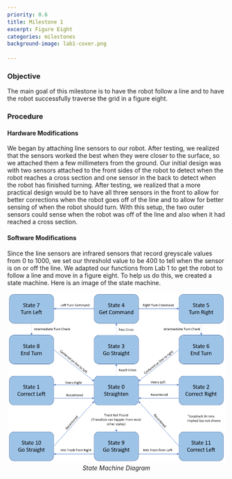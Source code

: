 ```yaml
---
priority: 0.6
title: Milestone 1
excerpt: Figure Eight
categories: milestones
background-image: lab1-cover.png

---
```


### Objective
The main goal of this milestone is to have the robot follow a line and to have the robot successfully traverse the grid in a figure eight.

### Procedure

#### Hardware Modifications
We began by attaching line sensors to our robot. After testing, we realized that the sensors worked the best when they were closer to the surface, so we attached them a few millimeters from the ground. Our initial design was with two sensors attached to the front sides of the robot to detect when the robot reaches a cross section and one sensor in the back to detect when the robot has finished turning. After testing, we realized that a more practical design would be to have all three sensors in the front to allow for better corrections when the robot goes off of the line and to allow for better sensing of when the robot should turn. With this setup, the two outer sensors could sense when the robot was off of the line and also when it had reached a cross section. 

#### Software Modifications
Since the line sensors are infrared sensors that record greyscale values from 0 to 1000, we set our threshold value to be 400 to tell when the sensor is on or off the line. We adapted our functions from Lab 1 to get the robot to follow a line and move in a figure eight. To help us do this, we created a state machine. Here is an image of the state machine. 

<p align="center">
  <img src="/images/statemachine.png" width="700px" height="394px"/><br/>
  <i>State Machine Diagram</i>
</p>


